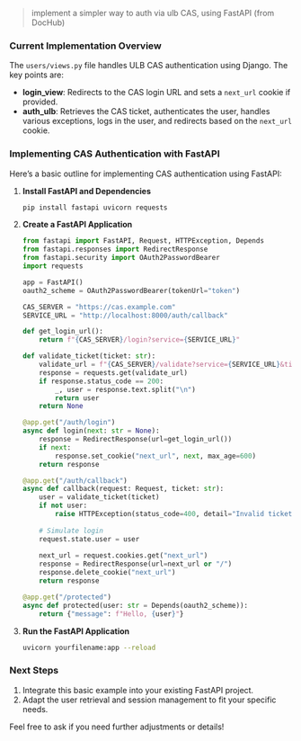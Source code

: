> implement a simpler way to auth via ulb CAS, using FastAPI (from DocHub)

### Current Implementation Overview
The `users/views.py` file handles ULB CAS authentication using Django. The key points are:
- **login_view**: Redirects to the CAS login URL and sets a `next_url` cookie if provided.
- **auth_ulb**: Retrieves the CAS ticket, authenticates the user, handles various exceptions, logs in the user, and redirects based on the `next_url` cookie.

### Implementing CAS Authentication with FastAPI
Here’s a basic outline for implementing CAS authentication using FastAPI:

1. **Install FastAPI and Dependencies**
   ```bash
   pip install fastapi uvicorn requests
   ```

2. **Create a FastAPI Application**
   ```python
   from fastapi import FastAPI, Request, HTTPException, Depends
   from fastapi.responses import RedirectResponse
   from fastapi.security import OAuth2PasswordBearer
   import requests

   app = FastAPI()
   oauth2_scheme = OAuth2PasswordBearer(tokenUrl="token")

   CAS_SERVER = "https://cas.example.com"
   SERVICE_URL = "http://localhost:8000/auth/callback"

   def get_login_url():
       return f"{CAS_SERVER}/login?service={SERVICE_URL}"

   def validate_ticket(ticket: str):
       validate_url = f"{CAS_SERVER}/validate?service={SERVICE_URL}&ticket={ticket}"
       response = requests.get(validate_url)
       if response.status_code == 200:
           _, user = response.text.split("\n")
           return user
       return None

   @app.get("/auth/login")
   async def login(next: str = None):
       response = RedirectResponse(url=get_login_url())
       if next:
           response.set_cookie("next_url", next, max_age=600)
       return response

   @app.get("/auth/callback")
   async def callback(request: Request, ticket: str):
       user = validate_ticket(ticket)
       if not user:
           raise HTTPException(status_code=400, detail="Invalid ticket")
       
       # Simulate login
       request.state.user = user
       
       next_url = request.cookies.get("next_url")
       response = RedirectResponse(url=next_url or "/")
       response.delete_cookie("next_url")
       return response

   @app.get("/protected")
   async def protected(user: str = Depends(oauth2_scheme)):
       return {"message": f"Hello, {user}"}
   ```

3. **Run the FastAPI Application**
   ```bash
   uvicorn yourfilename:app --reload
   ```

### Next Steps
1. Integrate this basic example into your existing FastAPI project.
2. Adapt the user retrieval and session management to fit your specific needs.

Feel free to ask if you need further adjustments or details!